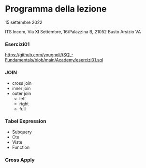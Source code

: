 # Programma della lezione
15 settembre 2022
 
ITS Incom, Via XI Settembre, 16/Palazzina B, 21052 Busto Arsizio VA

### Esercizi01
https://github.com/yougnoli/tSQL-Fundamentals/blob/main/Academy/esercizi01.sql

### JOIN

 - cross join
 - inner join
 - outer join
    - left
    - right
    - full



### Tabel Expression
 - Subquery
 - Cte
 - Viste
 - Function
 
 ### Cross Apply

